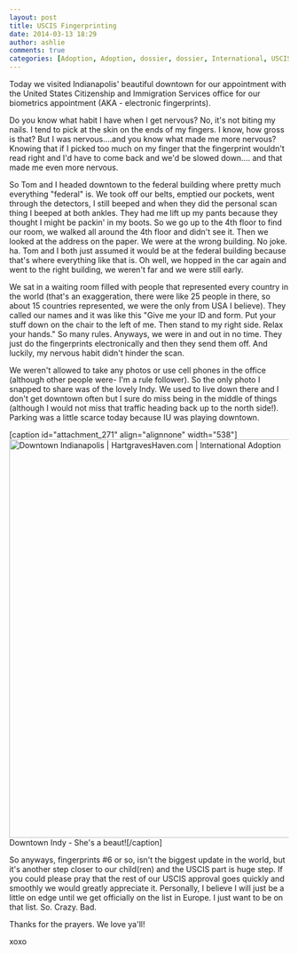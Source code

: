```yaml
---
layout: post
title: USCIS Fingerprinting
date: 2014-03-13 18:29
author: ashlie
comments: true
categories: [Adoption, Adoption, dossier, dossier, International, USCIS]
---
```

Today we visited Indianapolis' beautiful downtown for our appointment with the United States Citizenship and Immigration Services office for our biometrics appointment (AKA - electronic fingerprints).

Do you know what habit I have when I get nervous? No, it's not biting my nails. I tend to pick at the skin on the ends of my fingers. I know, how gross is that? But I was nervous....and you know what made me more nervous? Knowing that if I picked too much on my finger that the fingerprint wouldn't read right and I'd have to come back and we'd be slowed down.... and that made me even more nervous.

So Tom and I headed downtown to the federal building where pretty much everything "federal" is. We took off our belts, emptied our pockets, went through the detectors, I still beeped and when they did the personal scan thing I beeped at both ankles. They had me lift up my pants because they thought I might be packin' in my boots. So we go up to the 4th floor to find our room, we walked all around the 4th floor and didn't see it. Then we looked at the address on the paper. We were at the wrong building. No joke. ha. Tom and I both just assumed it would be at the federal building because that's where everything like that is. Oh well, we hopped in the car again and went to the right building, we weren't far and we were still early.

We sat in a waiting room filled with people that represented every country in the world (that's an exaggeration, there were like 25 people in there, so about 15 countries represented, we were the only from USA I believe). They called our names and it was like this "Give me your ID and form. Put your stuff down on the chair to the left of me. Then stand to my right side. Relax your hands." So many rules. Anyways, we were in and out in no time. They just do the fingerprints electronically and then they send them off. And luckily, my nervous habit didn't hinder the scan.

We weren't allowed to take any photos or use cell phones in the office (although other people were- I'm a rule follower). So the only photo I snapped to share was of the lovely Indy. We used to live down there and I don't get downtown often but I sure do miss being in the middle of things (although I would not miss that traffic heading back up to the north side!). Parking was a little scarce today because IU was playing downtown.

[caption id="attachment_271" align="alignnone" width="538"]<a href="http://hartgraveshaven.com/wp-content/uploads/2014/03/photo.jpg"><img class=" wp-image-271 " alt="Downtown Indianapolis | HartgravesHaven.com | International Adoption" src="http://hartgraveshaven.com/wp-content/uploads/2014/03/photo-e1394734897669-768x1024.jpg" width="538" height="717" /></a> Downtown Indy - She's a beaut![/caption]

So anyways, fingerprints #6 or so, isn't the biggest update in the world, but it's another step closer to our child(ren) and the USCIS part is huge step. If you could please pray that the rest of our USCIS approval goes quickly and smoothly we would greatly appreciate it. Personally, I believe I will just be a little on edge until we get officially on the list in Europe. I just want to be on that list. So. Crazy. Bad.

Thanks for the prayers. We love ya'll!

xoxo
